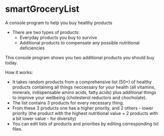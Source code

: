 # smartGroceryList
A console program to help you buy healthy products

* There are two types of products:
  * Everyday products you buy to survive
  * Additional products to compensate any possible nutritional deficiencies

This console program shows you two additional products you should buy today.

How it works:
* It takes random products from a comprehensive list (50+) of healthy products containing all things neccessary for your health (all vitamins, minerals, indispensable amino acids, fatty acids) plus additional things to improve your wellbeing (cholesterol reductors and chocholate).
* The list contains 3 products for every necessary thing.
* From these 3 products one has a higher priority, and 2 others - lower priority (the product with the highest nutritional value + 2 products with a bit lower value - for diversity)
* You can edit lists of products and priorities by editing corresponding txt files.
